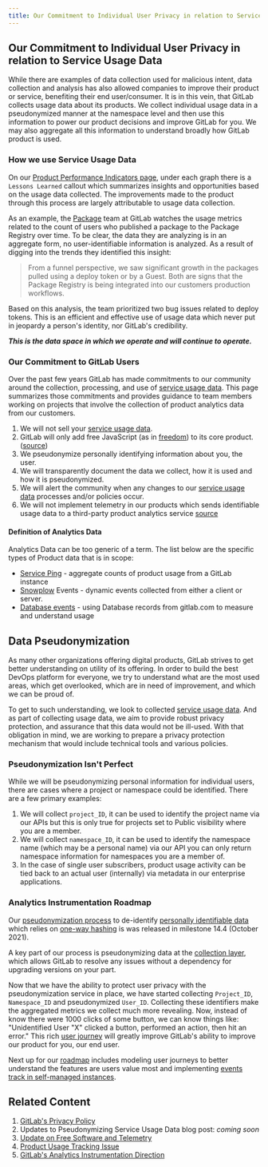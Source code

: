 ```yaml
---
title: Our Commitment to Individual User Privacy in relation to Service Usage Data
---
```


## Our Commitment to Individual User Privacy in relation to Service Usage Data

While there are examples of data collection used for malicious intent, data collection and analysis has also allowed companies to improve their product or service, benefiting their end user/consumer. It is in this vein, that GitLab collects usage data about its products. We collect individual usage data in a pseudonymized manner at the namespace level and then use this information to power our product decisions and improve GitLab for you. We may also aggregate all this information to understand broadly how GitLab product is used.

### How we use Service Usage Data

On our [Product Performance Indicators page](https://internal.gitlab.com/handbook/company/performance-indicators/product/), under each graph there is a `Lessons Learned` callout which summarizes insights and opportunities based on the usage data collected. The improvements made to the product through this process are largely attributable to usage data collection.

As an example, the [Package](/handbook/product/categories/#package-stage) team at GitLab watches the usage metrics related to the count of users who published a package to the Package Registry over time. To be clear, the data they are analyzing is in an aggregate form, no user-identifiable information is analyzed. As a result of digging into the trends they identified this insight:

>From a funnel perspective, we saw significant growth in the packages pulled using a deploy token or by a Guest. Both are signs that the Package Registry is being integrated into our customers production workflows.

Based on this analysis, the team prioritized two bug issues related to deploy tokens. This is an efficient and effective use of usage data which never put in jeopardy a person's identity, nor GitLab's credibility.

***This is the data space in which we operate and will continue to operate.***

### Our Commitment to GitLab Users

Over the past few years GitLab has made commitments to our community around the collection, processing, and use of [service usage data](/handbook/legal/privacy/customer-product-usage-information/). This page summarizes those commitments and provides guidance to team members working on projects that involve the collection of product analytics data from our customers.

1. We will not sell your [service usage data](/handbook/product/.md).
1. GitLab will only add free JavaScript (as in [freedom](https://www.gnu.org/philosophy/free-sw.html)) to its core product. ([source](https://mikegerwitz.com/2016/01/google-analytics-removed-from-gitlabcom-instance))
1. We pseudonymize personally identifying information about you, the user.
1. We will transparently document the data we collect, how it is used and how it is pseudonymized.
1. We will alert the community when any changes to our [service usage data](/handbook/product/.md) processes and/or policies occur.
1. We will not implement telemetry in our products which sends identifiable usage data to a third-party product analytics service [source](https://about.gitlab.com/blog/2019/10/10/update-free-software-and-telemetry/)

#### Definition of Analytics Data

Analytics Data can be too generic of a term. The list below are the specific types of Product data that is in scope:

- [Service Ping](/handbook/product/analytics-instrumentation-guide/#service-ping) - aggregate counts of product usage from a GitLab instance
- [Snowplow](https://snowplowanalytics.com/) Events - dynamic events collected from either a client or server.
- [Database events](/handbook/product/analytics-instrumentation-guide/#database-import) - using Database records from gitlab.com to measure and understand usage

## Data Pseudonymization

As many other organizations offering digital products, GitLab strives to get better understanding on utility of its offering. In order to build the best DevOps platform for everyone, we try to understand what are the most used areas, which get overlooked, which are in need of improvement, and which we can be proud of.

To get to such understanding, we look to collected [service usage data](/handbook/legal/privacy/customer-product-usage-information/). And as part of collecting usage data, we aim to provide robust privacy protection, and assurance that this data would not be ill-used. With that obligation in mind, we are working to prepare a privacy protection mechanism that would include technical tools and various policies.

### Pseudonymization Isn't Perfect

While we will be pseudonymizing personal information for individual users, there are cases where a project or namespace could be identified. There are a few primary examples:

1. We will collect `project_ID`, it can be used to identify the project name via our APIs but this is only true for projects set to Public visibility where you are a member.
1. We will collect `namespace_ID`, it can be used to identify the namespace name (which may be a personal name) via our API you can only return namespace information for namespaces you are a member of.
1. In the case of single user subscribers, product usage activity can be tied back to an actual user (internally) via metadata in our enterprise applications.

### Analytics Instrumentation Roadmap

Our [pseudonymization process](https://gitlab.com/groups/gitlab-org/-/epics/6309#proposed-solution) to de-identify [personally identifiable data](https://gitlab.com/gitlab-org/gitlab/-/issues/336779#considered-data-for-pseudonymization) which relies on [one-way hashing](https://gitlab.com/groups/gitlab-org/-/epics/6309#one-way-hashing) is was released in milestone 14.4 (October 2021).

A key part of our process is pseudonymizing data at the [collection layer](https://gitlab.com/groups/gitlab-org/-/epics/6309#hashing-on-the-collector-layer), which allows GitLab to resolve any issues without a dependency for upgrading versions on your part.

Now that we have the ability to protect user privacy with the pseudonymization service in place, we have started collecting `Project_ID`, `Namespace_ID` and pseudonymized `User_ID`. Collecting these identifiers make the aggregated metrics we collect much more revealing. Now, instead of know there were 1000 clicks of some button, we can know things like: "Unidentified User "X" clicked a button, performed an action, then hit an error." This rich [user journey](/handbook/product/analytics-instrumentation-guide/#example-user-journey) will greatly improve GitLab's ability to improve our product for you, our end user.

Next up for our [roadmap](https://about.gitlab.com/direction/analytics/analytics-instrumentation/) includes modeling user journeys to better understand the features are users value most and implementing [events track in self-managed instances](https://gitlab.com/groups/gitlab-org/-/epics/6869).

## Related Content

1. [GitLab's Privacy Policy](https://about.gitlab.com/privacy/)
1. Updates to Pseudonymizing Service Usage Data blog post: *coming soon*
1. [Update on Free Software and Telemetry](https://about.gitlab.com/blog/2019/10/10/update-free-software-and-telemetry/)
1. [Product Usage Tracking Issue](https://gitlab.com/gitlab-com/www-gitlab-com/-/issues/5672)
1. [GitLab's Analytics Instrumentation Direction](https://about.gitlab.com/direction/analytics/analytics-instrumentation/)
